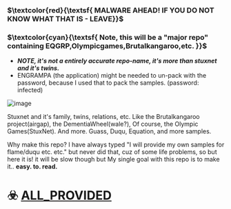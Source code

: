 ### **$\textcolor{red}{\textsf{ MALWARE AHEAD! IF YOU  DO NOT  KNOW WHAT THAT IS  - LEAVE}}$**
### **$\textcolor{cyan}{\textsf{ Note, this will be a "major repo" containing EQGRP,Olympicgames,Brutalkangaroo,etc. }}$**

- ***NOTE, it's not a entirely accurate repo-name, it's more than stuxnet and it's twins.***
- ENGRAMPA (the application) might be needed to un-pack with the password, because I used that to pack the samples. (password: infected)

![image](https://github.com/loneicewolf/stuxnet_and_its_twins/assets/68499986/a65f5bcb-e37f-400f-9d4f-0c43cac5f146)


 Stuxnet and it's family, twins, relations, etc. Like the Brutalkangaroo project(airgap), the DementiaWheel(wale?), Of course, the Olympic Games(StuxNet).
 And more. Guass, Duqu, Equation, and more samples.

 Why make this repo? I have always typed "I will provide my own samples for flame/duqu etc. etc." but never did that, cuz of some life problems, so but here it is! it will be slow though but My single goal with this repo is to make it..
 **easy. to. read.**

# ☣️ [ALL_PROVIDED ](https://github.com/loneicewolf/stuxnet_and_its_twins/tree/ALL_PROVIDED) 

